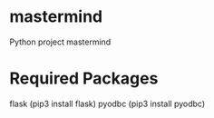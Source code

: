 # mastermind
Python project mastermind

# Required Packages
flask (pip3 install flask)
pyodbc (pip3 install pyodbc)


